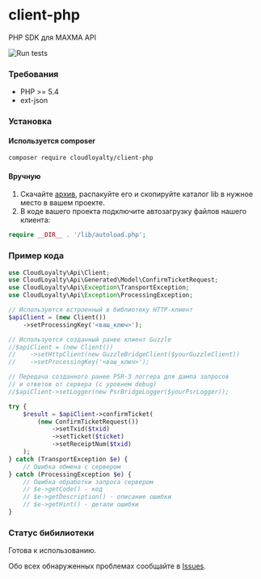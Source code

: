 # client-php
PHP SDK для MAXMA API

![Run tests](https://github.com/cloudloyalty/client-php/workflows/Run%20tests/badge.svg)

### Требования
- PHP >= 5.4
- ext-json

### Установка
#### Используется composer
```bash
composer require cloudloyalty/client-php
```

#### Вручную

1. Скачайте [архив](https://github.com/cloudloyalty/client-php/archive/master.zip),
   распакуйте его и скопируйте каталог lib в нужное место в вашем проекте.
2. В коде вашего проекта подключите автозагрузку файлов нашего клиента:
```php
require __DIR__ . '/lib/autoload.php';
```

### Пример кода
```php
use CloudLoyalty\Api\Client;
use CloudLoyalty\Api\Generated\Model\ConfirmTicketRequest;
use CloudLoyalty\Api\Exception\TransportException;
use CloudLoyalty\Api\Exception\ProcessingException;

// Используется встроенный в библиотеку HTTP-клиент
$apiClient = (new Client())
    ->setProcessingKey('<ваш_ключ>');

// Используется созданный ранее клиент Guzzle
//$apiClient = (new Client())
//    ->setHttpClient(new GuzzleBridgeClient($yourGuzzleClient))
//    ->setProcessingKey('<ваш_ключ>');

// Передача созданного ранее PSR-3 логгера для дампа запросов
// и ответов от сервера (с уровнем debug)
//$apiClient->setLogger(new PsrBridgeLogger($yourPsrLogger));

try {
    $result = $apiClient->confirmTicket(
        (new ConfirmTicketRequest())
            ->setTxid($txid)
            ->setTicket($ticket)
            ->setReceiptNum($txid)
    );
} catch (TransportException $e) {
    // Ошибка обмена с сервером
} catch (ProcessingException $e) {
    // Ошибка обработки запроса сервером
    // $e->getCode() - код
    // $e->getDescription() - описание ошибки
    // $e->getHint() - детали ошибки
}
```

### Статус бибилиотеки
Готова к использованию.

Обо всех обнаруженных проблемах сообщайте в [Issues](https://github.com/cloudloyalty/client-php/issues).
